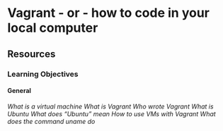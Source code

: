 # Vagrant - or - how to code in your local computer
## Resources
### Learning Objectives
#### General ####
*What is a virtual machine*
*What is Vagrant*
*Who wrote Vagrant*
*What is Ubuntu*
*What does “Ubuntu” mean*
*How to use VMs with Vagrant*
*What does the command uname do*
